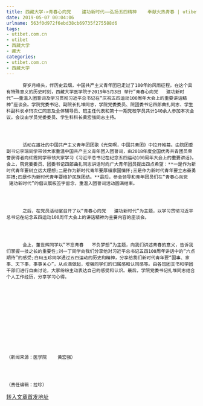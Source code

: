 ```yaml
---
title: 西藏大学->青春心向党    建功新时代——弘扬五四精神    奉献火热青春 | utibet.com.cn
date: 2019-05-07 00:04:06
urlname: 563f0d972f6ebd38cb69735f275588d6
tags: 
- utibet.com.cn
- utibet
- 西藏大学
- 藏大
categories:
- utibet.com.cn
- 西藏大学
---
```




	      穿岁月峰头，伴历史云烟，中国共产主义青年团已走过了100年的风雨征程。在这个具有特殊意义的历史时刻，西藏大学医学院于2019年5月3日 举行“青春心向党   建功新时代”——重温入团誓词及学习贯彻习近平总书记在“庆祝五四运动100周年大会上的重要讲话精神”座谈会。学院党委书记、副院长扎堆同志，学院党委委员、院团委书记四郎曲扎同志、学生科副科长卓玛次仁同志及全体辅导员、班主任代表和第十一期党校学员共计140余人参加本次会议。会议由学员党委委员、学生科科长黄宏强同志主持。



	      活动在雄壮的中国共产主义青年团团歌《光荣啊，中国共青团》中拉开帷幕。由院团委副书记李瑞同学带领大家重温中国共产主义青年团入团誓词，由2018年度全国优秀共青团员荣誉获得者向红霞同学带领大家学习《习近平总书记在纪念五四运动100周年大会上的重要讲话》。会上，院党委委员、团委书记四郎曲扎同志讲话时向广大青年团员提出四点希望：**一是作为新时代青年要树立远大理想;二是作为新时代青年要厚植家国情怀;三是作为新时代青年要立志奋勇拼搏;四是作为新时代青年要维护民族团结。**最后，参会领导和青年团员们在“青春心向党   建功新时代”的倡议展板签字留念，重温入团誓词活动圆满结束。



	      之后，在党员活动室召开了以“青春心向党   建功新时代”为主题，以学习贯彻习近平总书记在纪念五四运动100周年大会上的讲话精神为主要内容的座谈会。



	      会上，董世辉同学以“不忘青春   不负梦想”为主题，向我们讲述青春的意义，告诉我们掌握一技之长的重要性;刘一丁同学向我们分享他对习近平总书记五四100周年讲话中的“六点期待”的感受;白玛玉珍同学通过五四运动的历史和精神，分享给我们新时代青年要“国事、家事、天下事，事事关心”，从点滴做起，增强同学们的归属感和认同感等。由各班团支书和学团干部们进行自由讨论，大家纷纷主动表达自己的感受和认识。最后，学院党委书记扎堆同志结合个人工作经历，分享学习心得。



	 



	 



	（新闻来源：医学院    黄宏强）



	（责任编辑：拉珍）

[转入文章首发地址](http://www.utibet.edu.cn/news/article_3_5_14916.html)